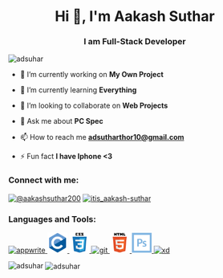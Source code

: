 <h1 align="center">Hi 👋, I'm Aakash Suthar</h1>
<h3 align="center">I am Full-Stack Developer</h3>

<p align="left"> <img src="https://komarev.com/ghpvc/?username=adsuhar&label=Profile%20views&color=0e75b6&style=flat" alt="adsuhar" /> </p>

- 🔭 I’m currently working on **My Own Project**

- 🌱 I’m currently learning **Everything**

- 👯 I’m looking to collaborate on **Web Projects**

- 💬 Ask me about **PC Spec**

- 📫 How to reach me **adsutharthor10@gmail.com**

- ⚡ Fun fact **I have Iphone <3**

<h3 align="left">Connect with me:</h3>
<p align="left">
<a href="https://twitter.com/@aakashsuthar200" target="blank"><img align="center" src="https://raw.githubusercontent.com/rahuldkjain/github-profile-readme-generator/master/src/images/icons/Social/twitter.svg" alt="@aakashsuthar200" height="30" width="40" /></a>
<a href="https://instagram.com/itis_aakash-suthar" target="blank"><img align="center" src="https://raw.githubusercontent.com/rahuldkjain/github-profile-readme-generator/master/src/images/icons/Social/instagram.svg" alt="itis_aakash-suthar" height="30" width="40" /></a>
</p>

<h3 align="left">Languages and Tools:</h3>
<p align="left"> <a href="https://appwrite.io" target="_blank" rel="noreferrer"> <img src="https://www.vectorlogo.zone/logos/appwriteio/appwriteio-icon.svg" alt="appwrite" width="40" height="40"/> </a> <a href="https://www.cprogramming.com/" target="_blank" rel="noreferrer"> <img src="https://raw.githubusercontent.com/devicons/devicon/master/icons/c/c-original.svg" alt="c" width="40" height="40"/> </a> <a href="https://www.w3schools.com/css/" target="_blank" rel="noreferrer"> <img src="https://raw.githubusercontent.com/devicons/devicon/master/icons/css3/css3-original-wordmark.svg" alt="css3" width="40" height="40"/> </a> <a href="https://git-scm.com/" target="_blank" rel="noreferrer"> <img src="https://www.vectorlogo.zone/logos/git-scm/git-scm-icon.svg" alt="git" width="40" height="40"/> </a> <a href="https://www.w3.org/html/" target="_blank" rel="noreferrer"> <img src="https://raw.githubusercontent.com/devicons/devicon/master/icons/html5/html5-original-wordmark.svg" alt="html5" width="40" height="40"/> </a> <a href="https://www.photoshop.com/en" target="_blank" rel="noreferrer"> <img src="https://raw.githubusercontent.com/devicons/devicon/master/icons/photoshop/photoshop-line.svg" alt="photoshop" width="40" height="40"/> </a> <a href="https://www.adobe.com/products/xd.html" target="_blank" rel="noreferrer"> <img src="https://cdn.worldvectorlogo.com/logos/adobe-xd.svg" alt="xd" width="40" height="40"/> </a> </p>

<p><img align="left" src="https://github-readme-stats.vercel.app/api/top-langs?username=adsuhar&show_icons=true&locale=en&layout=compact" alt="adsuhar" /></p>

<p>&nbsp;<img align="center" src="https://github-readme-stats.vercel.app/api?username=adsuhar&show_icons=true&locale=en" alt="adsuhar" /></p>
